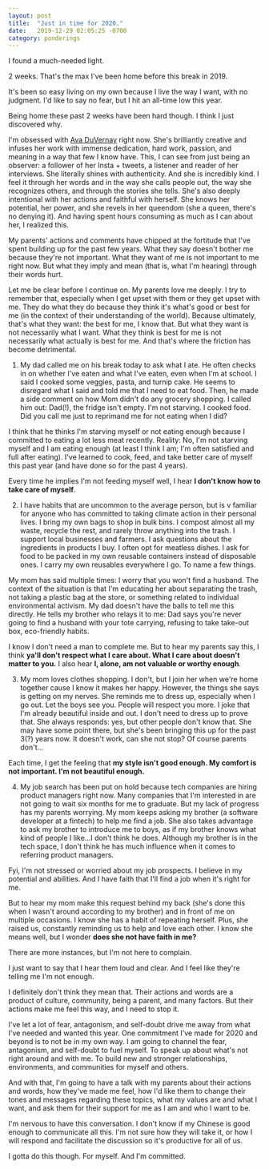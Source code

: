 ```yaml
---
layout: post
title:  "Just in time for 2020."
date:   2019-12-29 02:05:25 -0700
category: ponderings
---
```


I found a much-needed light.

2 weeks. That's the max I've been home before this break in 2019. 

It's been so easy living on my own because I live the way I want, with no judgment. I'd like to say no fear, but I hit an all-time low this year.

Being home these past 2 weeks have been hard though. I think I just discovered why. 

I'm obsessed with [Ava DuVernay][ava] right now. She's brilliantly creative and infuses her work with immense dedication, hard work, passion, and meaning in a way that few I know have. This, I can see from just being an observer: a follower of her Insta + tweets, a listener and reader of her interviews. She literally shines with authenticity. And she is incredibly kind. I feel it through her words and in the way she calls people out, the way she recognizes others, and through the stories she tells. She's also deeply intentional with her actions and faithful with herself. She knows her potential, her power, and she revels in her queendom (she a queen, there's no denying it). And having spent hours consuming as much as I can about her, I realized this.

My parents' actions and comments have chipped at the fortitude that I've spent building up for the past few years. What they say doesn't bother me because they're not important. What they want of me is not important to me right now. But what they imply and mean (that is, what I'm hearing) through their words hurt.

Let me be clear before I continue on. My parents love me deeply. I try to remember that, especially when I get upset with them or they get upset with me. They do what they do because they think it's what's good or best for me (in the context of their understanding of the world). Because ultimately, that's what they want: the best for me, I know that. But what they want is not necessarily what I want. What they think is best for me is not necessarily what actually is best for me. And that's where the friction has become detrimental.

1. My dad called me on his break today to ask what I ate. He often checks in on whether I've eaten and what I've eaten, even when I'm at school. I said I cooked some veggies, pasta, and turnip cake. He seems to disregard what I said and told me that I need to eat food. Then, he made a side comment on how Mom didn't do any grocery shopping. I called him out: Dad(!), the fridge isn't empty. I'm not starving. I cooked food. Did you call me just to reprimand me for not eating when I did? 

I think that he thinks I'm starving myself or not eating enough because I committed to eating a lot less meat recently. Reality: No, I'm not starving myself and I am eating enough (at least I think I am; I'm often satisfied and full after eating). I've learned to cook, feed, and take better care of myself this past year (and have done so for the past 4 years).

Every time he implies I'm not feeding myself well, I hear **I don't know how to take care of myself**.

2. I have habits that are uncommon to the average person, but is v familiar for anyone who has committed to taking climate action in their personal lives. I bring my own bags to shop in bulk bins. I compost almost all my waste, recycle the rest, and rarely throw anything into the trash. I support local businesses and farmers. I ask questions about the ingredients in products I buy. I often opt for meatless dishes. I ask for food to be packed in my own reusable containers instead of disposable ones. I carry my own reusables everywhere I go. To name a few things.

My mom has said multiple times: I worry that you won't find a husband. The context of the situation is that I'm educating her about separating the trash, not taking a plastic bag at the store, or something related to individual environmental activism. My dad doesn't have the balls to tell me this directly. He tells my brother who relays it to me: Dad says you're never going to find a husband with your tote carrying, refusing to take take-out box, eco-friendly habits. 

I know I don't need a man to complete me. But to hear my parents say this, I think **ya'll don't respect what I care about. What I care about doesn't matter to you.** I also hear **I, alone, am not valuable or worthy enough**.

3. My mom loves clothes shopping. I don't, but I join her when we're home together cause I know it makes her happy. However, the things she says is getting on my nerves. She reminds me to dress up, especially when I go out. Let the boys see you. People will respect you more. I joke that I'm already beautiful inside and out. I don't need to dress up to prove that. She always responds: yes, but other people don't know that. She may have some point there, but she's been bringing this up for the past 3(?) years now. It doesn't work, can she not stop? Of course parents don't...

Each time, I get the feeling that **my style isn't good enough. My comfort is not important. I'm not beautiful enough.**

4. My job search has been put on hold because tech companies are hiring product managers right now. Many companies that I'm interested in are not going to wait six months for me to graduate. But my lack of progress has my parents worrying. My mom keeps asking my brother (a software developer at a fintech) to help me find a job. She also takes advantage to ask my brother to introduce me to boys, as if my brother knows what kind of people I like...I don't think he does. Although my brother is in the tech space, I don't think he has much influence when it comes to referring product managers. 

Fyi, I'm not stressed or worried about my job prospects. I believe in my potential and abilities. And I have faith that I'll find a job when it's right for me. 

But to hear my mom make this request behind my back (she's done this when I wasn't around according to my brother) and in front of me on multiple occasions. I know she has a habit of repeating herself. Plus, she raised us, constantly reminding us to help and love each other. I know she means well, but I wonder **does she not have faith in me?**

There are more instances, but I'm not here to complain.

I just want to say that I hear them loud and clear. And I feel like they're telling me I'm not enough.

I definitely don't think they mean that. Their actions and words are a product of culture, community, being a parent, and many factors. But their actions make me feel this way, and I need to stop it.

I've let a lot of fear, antagonism, and self-doubt drive me away from what I've needed and wanted this year. One commitment I've made for 2020 and beyond is to not be in my own way. I am going to channel the fear, antagonism, and self-doubt to fuel myself. To speak up about what's not right around and with me. To build new and stronger relationships, environments, and communities for myself and others. 

And with that, I'm going to have a talk with my parents about their actions and words, how they've made me feel, how I'd like them to change their tones and messages regarding these topics, what my values are and what I want, and ask them for their support for me as I am and who I want to be. 

I'm nervous to have this conversation. I don't know if my Chinese is good enough to communicate all this. I'm not sure how they will take it, or how I will respond and facilitate the discussion so it's productive for all of us. 

I gotta do this though. For myself. And I'm committed.

[ava]: https://twitter.com/ava